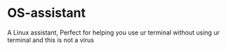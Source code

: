 # OS-assistant
A Linux assistant, Perfect for helping you use ur terminal without using ur terminal and this is not a virus
